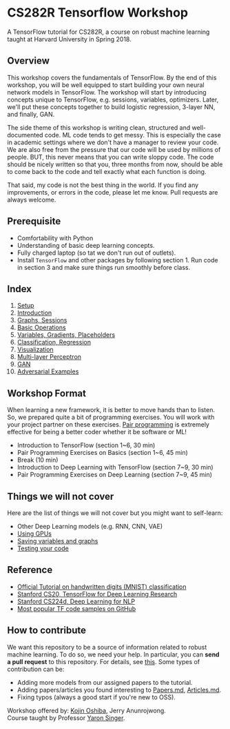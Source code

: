 # CS282R Tensorflow Workshop
A TensorFlow tutorial for CS282R, a course on robust machine learning taught at Harvard University in Spring 2018.

## Overview
This workshop covers the fundamentals of TensorFlow. By the end of this workshop, you will be well equipped to start building your own neural network models in TensorFlow.
The workshop will start by introducing concepts unique to TensorFlow, e.g. sessions, variables, optimizers.
Later, we'll put these concepts together to build logistic regression, 3-layer NN, and finally, GAN.

The side theme of this workshop is writing clean, structured and well-documented code. ML code tends to get messy. This is especially the case in academic settings where we don't have a manager to review your code. We are also free from the pressure that our code will be used by millions of people. BUT, this never means that you can write sloppy code. The code should be nicely written so that you, three months from now, should be able to come back to the code and tell exactly what each function is doing.

That said, my code is not the best thing in the world. If you find any improvements, or errors in the code, please let me know. Pull requests are always welcome.

## Prerequisite
- Comfortability with Python
- Understanding of basic deep learning concepts.
- Fully charged laptop (so tat we don't run out of outlets).
- Install `TensorFlow` and other packages by following section 1. Run code in section 3 and make sure things run smoothly before class.

## Index
1. [Setup](1_Setup.ipynb)
2. [Introduction](2_Introduction.ipynb)
3. [Graphs, Sessions](3_Graphs_Sessions.ipynb)
4. [Basic Operations](4_Basic_Operations.ipynb)
5. [Variables, Gradients, Placeholders](5_Variables_Gradients_Placeholders.ipynb)
6. [Classification, Regression](6_Classification_Regression.ipynb)
7. [Visualization](7_Visualization.ipynb)
8. [Multi-layer Perceptron](8_Multi_Layer_Perceptron.ipynb)
9. [GAN](9_GAN.ipynb)
10. [Adversarial Examples](10_Adversarial_Examples.ipynb)

## Workshop Format
When learning a new framework, it is better to move hands than to listen. So, we prepared quite a bit of programming exercises.
You will work with your project partner on these exercises. [Pair programming](https://en.wikipedia.org/wiki/Pair_programming) is extremely effective for being a better coder whether it be software or ML!
- Introduction to TensorFlow (section 1~6, 30 min)
- Pair Programming Exercises on Basics (section 1~6, 45 min)
- Break (10 min)
- Introduction to Deep Learning with TensorFlow (section 7~9, 30 min)
- Pair Programming Exercises on Deep Learning (section 7~9, 45 min)

## Things we will not cover
Here are the list of things we will not cover but you might want to self-learn:
- Other Deep Learning models (e.g. RNN, CNN, VAE)
- [Using GPUs](https://www.tensorflow.org/programmers_guide/using_gpu)
- [Saving variables and graphs](https://www.tensorflow.org/programmers_guide/saved_model)
- [Testing your code](https://github.com/nfmcclure/tensorflow_cookbook/tree/master/10_Taking_TensorFlow_to_Production)

## Reference
- [Official Tutorial on handwritten digits (MNIST) classification](https://www.tensorflow.org/tutorials/layers)
- [Stanford CS20, TensorFlow for Deep Learning Research](https://web.stanford.edu/class/cs20si/syllabus.html)
- [Stanford CS224d, Deep Learning for NLP](http://web.stanford.edu/class/cs224n/syllabus.html)
- [Most popular TF code samples on GitHub](https://github.com/aymericdamien/TensorFlow-Examples)

## How to contribute

We want this repository to be a source of information related to robust machine learning. To do so, we need your help. In particular, you can **send a pull request** to this repository. For details, see [this](https://help.github.com/articles/creating-a-pull-request/). Some types of contribution can be:

- Adding more models from our assigned papers to the tutorial.
- Adding papers/articles you found interesting to [Papers.md](papers.md), [Articles.md](articles.md).
- Fixing typos (always a good start if you're new to OSS).

Workshop offered by: [Kojin Oshiba](http://kojinoshiba.com/), Jerry Anunrojwong.
<br />
Course taught by Professor [Yaron Singer](https://people.seas.harvard.edu/~yaron/).
